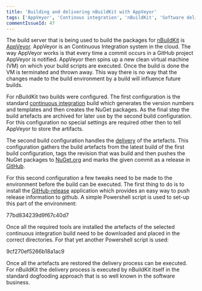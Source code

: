```yaml
---
title: 'Building and delivering nBuildKit with AppVeyor'
tags: ['AppVeyor', 'Continous integration', 'nBuildKit', 'Software delivery']
commentIssueId: 47
---
```


The build server that is being used to build the packages for [nBuildKit](/projects/nbuildkit.html) is [AppVeyor](http://www.appveyor.com/). AppVeyor is an Continuous Integration system in the cloud. The way AppVeyor works is that every time a commit occurs in a GitHub project AppVeyor is notified. AppVeyor then spins up a new clean virtual machine (VM) on which your build scripts are executed. Once the build is done the VM is terminated and thrown away. This way there is no way that the changes made to the build environment by a build will influence future builds.  

For nBuildKit two builds were configured. The first configuration is the standard [continuous integration](https://ci.appveyor.com/project/pvandervelde/nbuildkit) build which generates the version numbers and templates and then creates the NuGet packages. As the final step the build artefacts are archived for later use by the second build configuration.
For this configuration no special settings are required other then to tell AppVeyor to store the artifacts.

The second build configuration handles the [delivery](https://ci.appveyor.com/project/pvandervelde/nbuildkit-244) of the artefacts. This configuration gathers the build artefacts from the latest build of the first build configuration, tags the revision that was build and then pushes the NuGet packages to [NuGet.org](http://www.nuget.org/packages/nbuildkit.msbuild) and marks the given commit as a release in [GitHub](https://github.com/pvandervelde/nBuildKit/releases).

For this second configuration a few tweaks need to be made to the environment before the build can be executed. The first thing to do is to install the [GitHub-release](https://github.com/aktau/github-release) application which provides an easy way to push release information to github. A simple Powershell script is used to set-up this part of the environment: 

<gist>77bd834239d9f67c40d7</gist>

Once all the required tools are installed the artefacts of the selected continuous integration build need to be downloaded and placed in the correct directories. For that yet another Powershell script is used:

<gist>9cf270ef5266b18a1ac9</gist>

Once all the artefacts are restored the delivery process can be executed. For nBuildKit the delivery process is executed by nBuildKit itself in the standard dogfooding approach that is so well known in the software business.

  